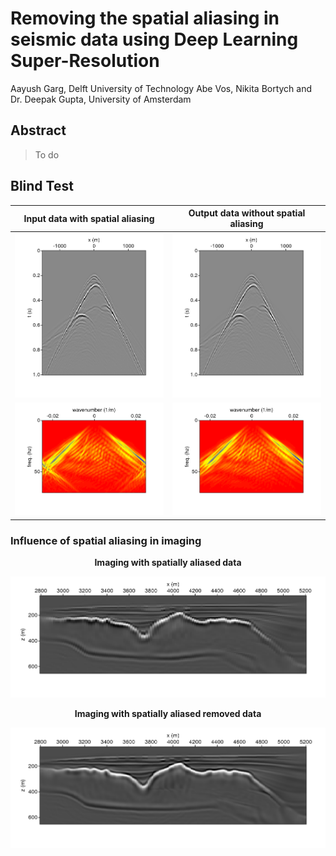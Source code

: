 # Removing the spatial aliasing in seismic data using Deep Learning Super-Resolution
Aayush Garg, Delft University of Technology
Abe Vos, Nikita Bortych and Dr. Deepak Gupta, University of Amsterdam

## Abstract
> To do

## Blind Test
Input data with spatial aliasing |  Output data without spatial aliasing
:-------------------------:|:-------------------------:
![In shot domain](./figures_results/data_20m_true.png "In shot domain")  |  ![ In shot domain](./figures_results/data_10m_blind.png "In shot domain")
![In fk domain](./figures_results/data_20m_true_fk.png "In f-k domain")  |  ![ In shot domain](./figures_results/data_10m_blind_fk.png "In f-k domain")

### Influence of spatial aliasing in imaging
<p align="center"><strong> Imaging with spatially aliased data </strong></p>

![In shot domain](./figures_results/image_20m_true1.png "In shot domain") 


<p align="center"><strong> Imaging with spatially aliased removed data </strong></p>

![ In shot domain](./figures_results/image_10m_blind1.png "In shot domain")
